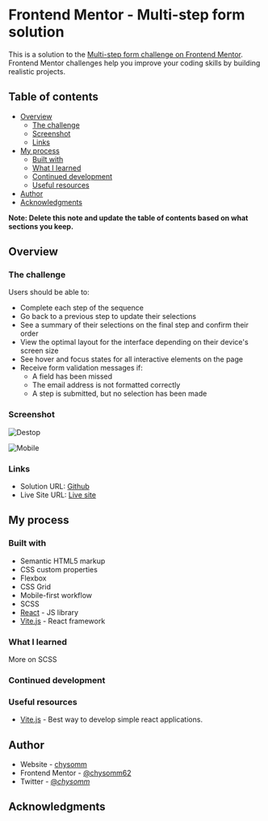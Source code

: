 # Frontend Mentor - Multi-step form solution

This is a solution to the [Multi-step form challenge on Frontend Mentor](https://www.frontendmentor.io/challenges/multistep-form-YVAnSdqQBJ). Frontend Mentor challenges help you improve your coding skills by building realistic projects.

## Table of contents

- [Overview](#overview)
  - [The challenge](#the-challenge)
  - [Screenshot](#screenshot)
  - [Links](#links)
- [My process](#my-process)
  - [Built with](#built-with)
  - [What I learned](#what-i-learned)
  - [Continued development](#continued-development)
  - [Useful resources](#useful-resources)
- [Author](#author)
- [Acknowledgments](#acknowledgments)

**Note: Delete this note and update the table of contents based on what sections you keep.**

## Overview

### The challenge

Users should be able to:

- Complete each step of the sequence
- Go back to a previous step to update their selections
- See a summary of their selections on the final step and confirm their order
- View the optimal layout for the interface depending on their device's screen size
- See hover and focus states for all interactive elements on the page
- Receive form validation messages if:
  - A field has been missed
  - The email address is not formatted correctly
  - A step is submitted, but no selection has been made

### Screenshot

![Destop](/assets/images/Screenshot1.jpg)

![Mobile](/assets/images/Screenshot2.jpg)

### Links

- Solution URL: [Github](https://github.com/chysomm62/multi-step-form)
- Live Site URL: [Live site](https://your-live-site-url.com)

## My process

### Built with

- Semantic HTML5 markup
- CSS custom properties
- Flexbox
- CSS Grid
- Mobile-first workflow
- SCSS
- [React](https://reactjs.org/) - JS library
- [Vite.js](https://vitejs.dev/) - React framework

### What I learned

More on SCSS

### Continued development

### Useful resources

- [Vite.js](https://vitejs.dev/) - Best way to develop simple react applications.

## Author

- Website - [chysomm](https://chysomm.netlify.app/)
- Frontend Mentor - [@chysomm62](https://www.frontendmentor.io/profile/chysomm62)
- Twitter - [@_chysomm_](https://www.twitter.com/_chysomm_)

## Acknowledgments

